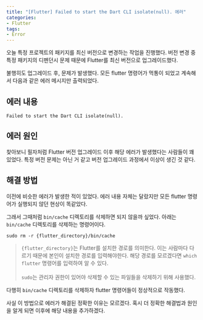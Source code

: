 ```yaml
---
title: "[Flutter] Failed to start the Dart CLI isolate(null). 에러"
categories:
- Flutter
tags:
- Error
---
```


오늘 특정 프로젝트의 패키지를 최신 버전으로 변경하는 작업을 진행했다. 버전 변경 중 특정 패키지의 디펜던시 문제 때문에 Flutter를 최신 버전으로 업그레이드했다.


불행히도 업그레이드 후, 문제가 발생했다. 모든 flutter 명령어가 먹통이 되었고 계속해서 다음과 같은 에러 메시지만 출력되었다.

## 에러 내용

``` console
Failed to start the Dart CLI isolate(null).
```

## 에러 원인
 
찾아보니 필자처럼 Flutter 버전 업그레이드 이후 해당 에러가 발생했다는 사람들이 꽤 있었다. 특정 버전 문제는 아닌 거 같고 버전 업그레이드 과정에서 이상이 생긴 것 같다.

## 해결 방법

이전에 비슷한 에러가 발생한 적이 있었다. 에러 내용 자체는 달랐지만 모든 flutter 명령어가 실행되지 않던 현상이 똑같았다.

그래서 그때처럼 `bin/cache` 디렉토리를 삭제하면 되지 않을까 싶었다. 아래는 `bin/cache` 디렉토리를 삭제하는 명령어이다.

``` console
sudo rm -r {flutter_directory}/bin/cache
```

> `{flutter_directory}`는 Flutter를 설치한 경로를 의미한다. 이는 사람마다 다르기 때문에 본인이 설치한 경로를 입력해야한다. 해당 경로를 모르겠다면 `which flutter` 명령어를 입력하여 알 수 있다. <br><br>
> `sudo`는 관리자 권한이 있어야 삭제할 수 있는 파일들을 삭제하기 위해 사용했다.

다행히 `bin/cache` 디렉토리를 삭제하자 flutter 명령어들이 정상적으로 작동했다.

사실 이 방법으로 에러가 해결된 정확한 이유는 모르겠다. 혹시 더 정확한 해결법과 원인을 알게 되면 이후에 해당 내용을 추가하겠다.
